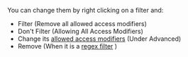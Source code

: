 You can change them by right clicking on a filter and:
- Filter (Remove all allowed access modifiers)
- Don't Filter (Allowing All Access Modifiers)
- Change its [allowed access modifiers](../../features/ProfilingDataFiltering#access-modifiers) (Under Advanced)
- Remove (When it is a [regex filter](../../features/ProfilingDataFiltering#regex-filter-rule) )